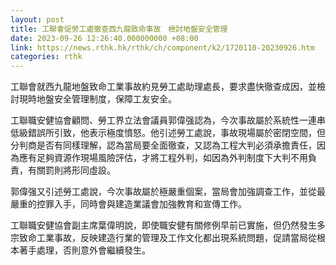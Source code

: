 ```yaml
---
layout: post
title: 工聯會促勞工處徹查西九龍致命事故　檢討地盤安全管理
date: 2023-09-26 12:26:40.000000000 +08:00
link: https://news.rthk.hk/rthk/ch/component/k2/1720110-20230926.htm
categories: rthk
---
```


工聯會就西九龍地盤致命工業事故約見勞工處助理處長，要求盡快徹查成因，並檢討現時地盤安全管理制度，保障工友安全。

工聯職安健協會顧問、勞工界立法會議員郭偉强認為，今次事故屬於系統性一連串低級錯誤所引致，他表示極度憤怒。他引述勞工處說，事故現場屬於密閉空間，但分判商是否有同樣理解，認為當局要全面徹查，又認為工程大判必須承擔責任，因為應有足夠資源作現場風險評估，才將工程外判，如因為外判制度下大判不用負責，有關罰則將形同虛設。

郭偉强又引述勞工處說，今次事故屬於極嚴重個案，當局會加強調查工作，並從最嚴重的控罪入手，同時會與建造業議會加強教育和宣傳工作。

工聯職安健協會副主席葉偉明說，即使職安健有關修例早前已實施，但仍然發生多宗致命工業事故，反映建造行業的管理及工作文化都出現系統問題，促請當局從根本著手處理，否則意外會繼續發生。
